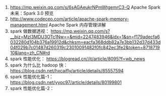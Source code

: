 1. https://mp.weixin.qq.com/s/6sAGAeukrNPmWtgemrC3-Q
	Apache Spark 未来：Spark 3.0 预览 
2. http://www.codeceo.com/article/apache-spark-memory-management.html
	Apache Spark 内存管理详解
3. spark 做数据透视：
	https://mp.weixin.qq.com/s?__biz=MzI3MDU3OTc1Nw==&mid=2247483946&idx=1&sn=f179adecfa6032280d104b376a19912d&chksm=eacfa368ddb82a7e3bb132d37d433d04f029b7c01487d260319c23010091482f0fc842ec3fe2&token=871871910&lang=zh_CN#rd
4. spark 性能优化：
	https://blogread.cn//it/article/8095?f=wb_news
5. spark 为什么比 hadoop 快：
	https://blog.csdn.net/hxcaifly/article/details/85557594
6. spark 性能优化篇-1：https://blog.csdn.net/yyoc97/article/details/80199801
7. spark 性能优化篇-2：
